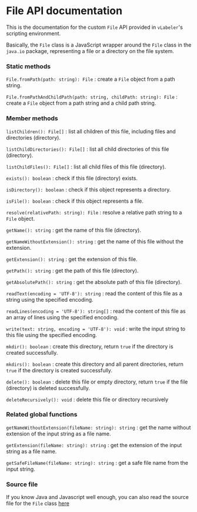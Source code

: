 # File API documentation

This is the documentation for the custom `File` API provided in `vLabeler`'s scripting environment.

Basically, the `File` class is a JavaScript wrapper around the `File` class in the `java.io` package, representing a
file or a directory on the file system.

### Static methods

`File.fromPath(path: string): File` : create a `File` object from a path string.

`File.fromPathAndChildPath(path: string, childPath: string): File` : create a `File` object from a path string and a
child path string.

### Member methods

`listChildren(): File[]` : list all children of this file, including files and directories (directory).

`listChildDirectories(): File[]` : list all child directories of this file (directory).

`listChildFiles(): File[]` : list all child files of this file (directory).

`exists(): boolean` : check if this file (directory) exists.

`isDirectory(): boolean` : check if this object represents a directory.

`isFile(): boolean` : check if this object represents a file.

`resolve(relativePath: string): File` : resolve a relative path string to a `File` object.

`getName(): string` : get the name of this file (directory).

`getNameWithoutExtension(): string` : get the name of this file without the extension.

`getExtension(): string` : get the extension of this file.

`getPath(): string` : get the path of this file (directory).

`getAbsolutePath(): string` : get the absolute path of this file (directory).

`readText(encoding = 'UTF-8'): string` : read the content of this file as a string using the specified encoding.

`readLines(encoding = 'UTF-8'): string[]` : read the content of this file as an array of lines using the specified
encoding.

`write(text: string, encoding = 'UTF-8'): void` : write the input string to this file using the specified encoding.

`mkdir(): boolean` : create this directory, return `true` if the directory is created successfully.

`mkdirs(): boolean` : create this directory and all parent directories, return `true` if the directory is created
successfully.

`delete(): boolean` : delete this file or empty directory, return `true` if the file (directory) is deleted
successfully.

`deleteRecursively(): void` : delete this file or directory recursively

### Related global functions

`getNameWithoutExtension(fileName: string): string` : get the name without extension of the input string as a file name.

`getExtension(fileName: string): string` : get the extension of the input string as a file name.

`getSafeFileName(fileName: string): string` : get a safe file name from the input string.

### Source file

If you know Java and Javascript well enough, you can also read the source file for the `File`
class [here](../src/jvmMain/resources/js/file.js)
